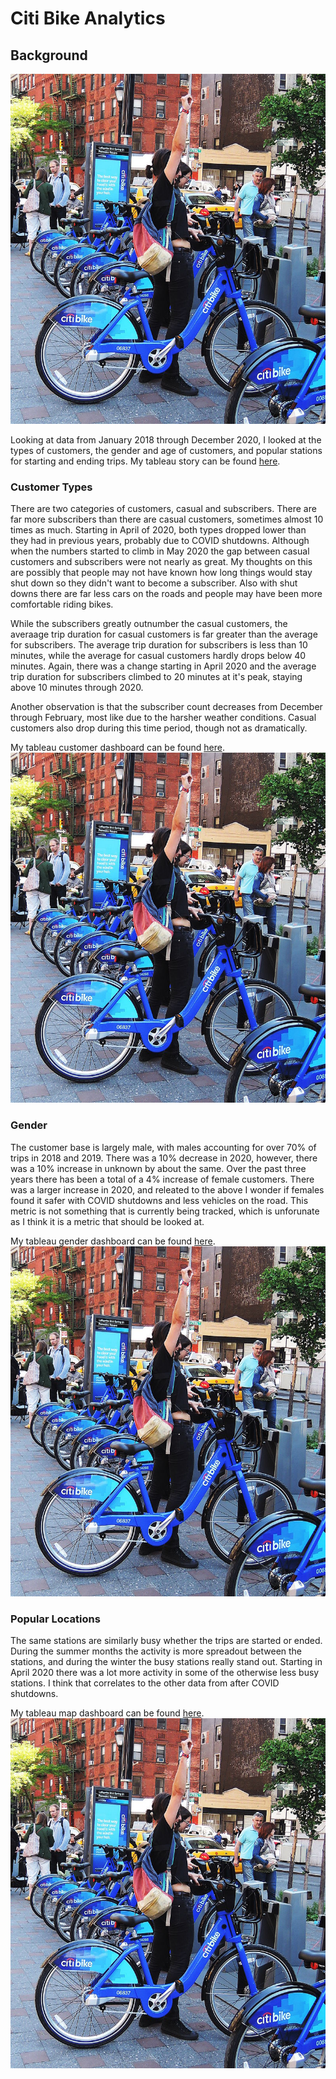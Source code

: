 # Citi Bike Analytics

## Background

![Citi-Bikes](Images/citi-bike-station-bikes.jpg)

Looking at data from January 2018 through December 2020, I looked at the types of customers, the gender and age of customers, and popular stations for starting and ending trips. My tableau story can be found [here](https://public.tableau.com/app/profile/charissa.hoxie/viz/CitiBikeStory_16328049582700/Story1).

### Customer Types

There are two categories of customers, casual and subscribers. There are far more subscribers than there are casual customers, sometimes almost 10 times as much. Starting in April of 2020, both types dropped lower than they had in previous years, probably due to COVID shutdowns. Although when the numbers started to climb in May 2020 the gap between casual customers and subscribers were not nearly as great. My thoughts on this are possibly that people may not have known how long things would stay shut down so they didn't want to become a subscriber. Also with shut downs there are far less cars on the roads and people may have been more comfortable riding bikes. 

While the subscribers greatly outnumber the casual customers, the averaage trip duration for casual customers is far greater than the average for subscribers. The average trip duration for subscribers is less than 10 minutes, while the average for casual customers hardly drops below 40 minutes. Again, there was a change starting in April 2020 and the average trip duration for subscribers climbed to 20 minutes at it's peak, staying above 10 minutes through 2020. 

Another observation is that the subscriber count decreases from December through February, most like due to the harsher weather conditions. Casual customers also drop during this time period, though not as dramatically.

My tableau customer dashboard can be found [here](https://public.tableau.com/app/profile/charissa.hoxie/viz/CustomerByTypeAnalysis/CustomerTypeAnalysis).
![Citi-Bikes](Images/citi-bike-station-bikes.jpg)
 

### Gender

The customer base is largely male, with males accounting for over 70% of trips in 2018 and 2019. There was a 10% decrease in 2020, however, there was a 10% increase in unknown by about the same. Over the past three years there has been a total of a 4% increase of female customers. There was a larger increase in 2020, and releated to the above I wonder if females found it safer with COVID shutdowns and less vehicles on the road. This metric is not something that is currently being tracked, which is unforunate as I think it is a metric that should be looked at.

My tableau gender dashboard can be found [here](https://public.tableau.com/app/profile/charissa.hoxie/viz/CustomerTypeByGender/GenderAnalysis).
![Citi-Bikes](Images/citi-bike-station-bikes.jpg)

### Popular Locations

The same stations are similarly busy whether the trips are started or ended. During the summer months the activity is more spreadout between the stations, and during the winter the busy stations really stand out. Starting in April 2020 there was a lot more activity in some of the otherwise less busy stations. I think that correlates to the other data from after COVID shutdowns.

My tableau map dashboard can be found [here](https://public.tableau.com/app/profile/charissa.hoxie/viz/PopularStartandStopLocations/PopularStartandStopLocations).
![Citi-Bikes](Images/citi-bike-station-bikes.jpg)
